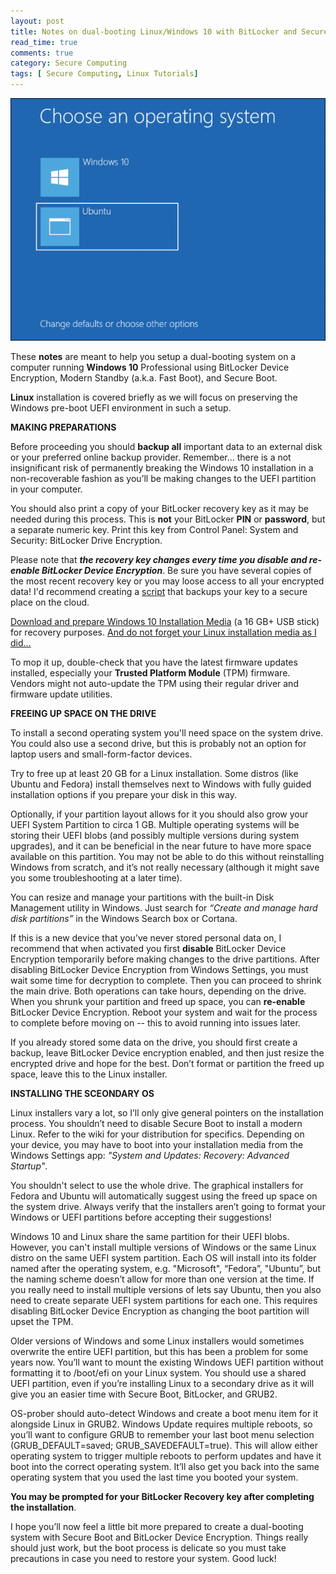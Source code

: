 ```yaml
---
layout: post
title: Notes on dual-booting Linux/Windows 10 with BitLocker and Secure Boot
read_time: true
comments: true
category: Secure Computing
tags: [ Secure Computing, Linux Tutorials]
---
```


![Boot menul](/assets/windows-linux.png)

These **notes** are meant to help you setup a dual-booting system on a computer running **Windows 10** Professional using BitLocker Device Encryption, Modern Standby (a.k.a. Fast Boot), and Secure Boot.

**Linux** installation is covered briefly as we will focus on preserving the Windows pre-boot UEFI environment in such a setup.

**MAKING PREPARATIONS**

Before proceeding you should **backup all** important data to an external disk or your preferred online backup provider. Remember... there is a not insignificant risk of permanently breaking the Windows 10 installation in a non-recoverable fashion as you’ll be making changes to the UEFI partition in your computer.

You should also print a copy of your BitLocker recovery key as it may be needed during this process. This is **not** your BitLocker **PIN** or **password**, but a separate numeric key. Print this key from Control Panel: System and Security: BitLocker Drive Encryption.

Please note that ***the recovery key changes every time you disable and re-enable BitLocker Device Encryption***.
Be sure you have several copies of the most recent recovery key or you may loose access to all your encrypted data! I'd recommend creating a [script](https://blog.ahasayen.com/how-to-backup-bitlocker-keys/) that backups your key to a secure place on the cloud.

[Download and prepare Windows 10 Installation Media](https://www.microsoft.com/en-us/software-download/windows10) (a 16 GB+ USB stick) for recovery purposes. <span style="text-decoration: underline">And do not forget your Linux installation media as I did...</span>

To mop it up, double-check that you have the latest firmware updates installed, especially your **Trusted Platform Module** (TPM) firmware. Vendors might not auto-update the TPM using their regular driver and firmware update utilities.

**FREEING UP SPACE ON THE DRIVE**

To install a second operating system you'll need space on the system drive. You could also use a second drive, but this is probably not an option for laptop users and small-form-factor devices.

Try to free up at least 20 GB for a Linux installation. Some distros (like Ubuntu and Fedora) install themselves next to Windows with fully guided installation options if you prepare your disk in this way.

Optionally, if your partition layout allows for it you should also grow your UEFI System Partition to circa 1 GB. Multiple operating systems will be storing their UEFI blobs (and possibly multiple versions during system upgrades), and it can be beneficial in the near future to have more space available on this partition. You may not be able to do this without reinstalling Windows from scratch, and it’s not really necessary (although it might save you some troubleshooting at a later time).

You can resize and manage your partitions with the built-in Disk Management utility in Windows. Just search for *“Create and manage hard disk partitions”* in the Windows Search box or Cortana.

If this is a new device that you’ve never stored personal data on, I recommend that when activated you first **disable** BitLocker Device Encryption temporarily before making changes to the drive partitions.
After disabling BitLocker Device Encryption from Windows Settings, you must wait some time for decryption to complete. Then you can proceed to shrink the main drive. Both operations can take hours, depending on the drive. When you shrunk your partition and freed up space, you can **re-enable** BitLocker Device Encryption. Reboot your system and wait for the process to complete before moving on -- this to avoid running into issues later.

If you already stored some data on the drive, you should first create a backup, leave BitLocker Device encryption enabled, and then just resize the encrypted drive and hope for the best. Don’t format or partition the freed up space, leave this to the Linux installer.

**INSTALLING THE SCEONDARY OS**

Linux installers vary a lot, so I’ll only give general pointers on the installation process. You shouldn’t need to disable Secure Boot to install a modern Linux. Refer to the wiki for your distribution for specifics. Depending on your device, you may have to boot into your installation media from the Windows Settings app: *"System and Updates: Recovery: Advanced Startup"*.

You shouldn't select to use the whole drive. The graphical installers for Fedora and Ubuntu will automatically suggest using the freed up space on the system drive. Always verify that the installers aren’t going to format your Windows or UEFI partitions before accepting their suggestions!

Windows 10 and Linux share the same partition for their UEFI blobs. However, you can't install multiple versions of Windows or the same Linux distro on the same UEFI system partition. Each OS will install into its folder named after the operating system, e.g. "Microsoft", “Fedora”, "Ubuntu”, but the naming scheme doesn’t allow for more than one version at the time. If you really need to install multiple versions of lets say Ubuntu, then you also need to create separate UEFI system partitions for each one. This requires disabling BitLocker Device Encryption as changing the boot partition will upset the TPM.

Older versions of Windows and some Linux installers would sometimes overwrite the entire UEFI partition, but this has been a problem for some years now. You’ll want to mount the existing Windows UEFI partition without formatting it to /boot/efi on your Linux system. You should use a shared UEFI partition, even if you’re installing Linux to a secondary drive as it will give you an easier time with Secure Boot, BitLocker, and GRUB2.

OS-prober should auto-detect Windows and create a boot menu item for it alongside Linux in GRUB2. Windows Update requires multiple reboots, so you’ll want to configure GRUB to remember your last boot menu selection (GRUB_DEFAULT=saved; GRUB_SAVEDEFAULT=true). This will allow either operating system to trigger multiple reboots to perform updates and have it boot into the correct operating system. It’ll also get you back into the same operating system that you used the last time you booted your system.

**You may be prompted for your BitLocker Recovery key after completing the installation**.

I hope you’ll now feel a little bit more prepared to create a dual-booting system with Secure Boot and BitLocker Device Encryption. Things really should just work, but the boot process is delicate so you must take precautions in case you need to restore your system. Good luck!
